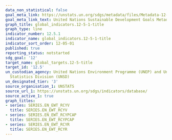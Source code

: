 ```yaml
---
data_non_statistical: false
goal_meta_link: https://unstats.un.org/sdgs/metadata/files/Metadata-12-05-01.pdf
goal_meta_link_text: United Nations Sustainable Development Goals Metadata (pdf 782kB)
graph_title: global_indicators.12-5-1-title
graph_type: line
indicator_number: 12.5.1
indicator_name: global_indicators.12-5-1-title
indicator_sort_order: 12-05-01
published: true
reporting_status: notstarted
sdg_goal: '12'
target_name: global_targets.12-5-title
target_id: '12.5'
un_custodian_agency: United Nations Environment Programme (UNEP) and United Nations
  Statistics Division (UNSD)
un_designated_tier: '3'
source_organisation_1: UNSTATS
source_url_1: https://unstats.un.org/sdgs/indicators/database/
source_active_1: true
graph_titles:
- series: SERIES.EN_EWT_RCYV
  title: SERIES.EN_EWT_RCYV
- series: SERIES.EN_EWT_RCYPCAP
  title: SERIES.EN_EWT_RCYPCAP
- series: SERIES.EN_EWT_RCYR
  title: SERIES.EN_EWT_RCYR
---
```

